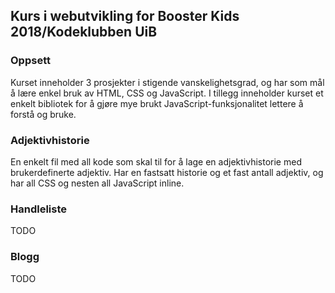 ## Kurs i webutvikling for Booster Kids 2018/Kodeklubben UiB

### Oppsett
Kurset inneholder 3 prosjekter i stigende vanskelighetsgrad, og har som mål å lære enkel bruk av HTML, CSS og JavaScript. I tillegg inneholder kurset et enkelt bibliotek for å gjøre mye brukt JavaScript-funksjonalitet lettere å forstå og bruke.

### Adjektivhistorie 
En enkelt fil med all kode som skal til for å lage en adjektivhistorie med brukerdefinerte adjektiv. Har en fastsatt historie og et fast antall adjektiv, og har all CSS og nesten all JavaScript inline.

### Handleliste
TODO

### Blogg
TODO

